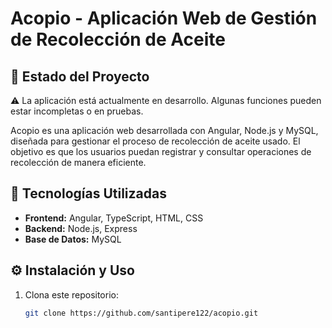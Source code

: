 # Acopio - Aplicación Web de Gestión de Recolección de Aceite

## 📌 Estado del Proyecto
⚠️ La aplicación está actualmente en desarrollo. Algunas funciones pueden estar incompletas o en pruebas.

Acopio es una aplicación web desarrollada con Angular, Node.js y MySQL, diseñada para gestionar el proceso de recolección de aceite usado. El objetivo es que los usuarios puedan registrar y consultar operaciones de recolección de manera eficiente.

## 🚀 Tecnologías Utilizadas
- **Frontend:** Angular, TypeScript, HTML, CSS
- **Backend:** Node.js, Express
- **Base de Datos:** MySQL

## ⚙️ Instalación y Uso
1. Clona este repositorio:
   ```bash
   git clone https://github.com/santipere122/acopio.git
